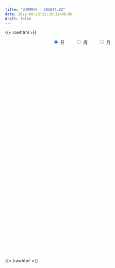 ```yaml
---
title: "义翘神州 - 301047.SZ"
date: 2022-08-23T21:39:32+08:00
draft: false
---
```

{{< rawhtml >}}
    <div style="text-align: center">
        <label style="padding: 1rem;"><input style="margin-right: .5rem" type="radio" name="period" value="D" checked onclick="period_change(this)">日</label>
        <label style="padding: 1rem;"><input style="margin-right: .5rem" type="radio" name="period" value="W" onclick="period_change(this)">周</label>
        <label style="padding: 1rem;"><input style="margin-right: .5rem" type="radio" name="period" value="M" onclick="period_change(this)">月</label>
    </div>
    <div id="chart" style="height: 700px;"></div> 
    <script type="text/javascript">
        const D_v = [85261.77,50292.06,52190.63,49946.48,32187.33,24138.41,34332.87,19293.51,17910.29,28306.62,15266.7,14762.4,14993.64,13381.58,19977.41,16902.37,12710.67,8916.42,9532.82,6865.93,6334.49,11230.68,8286.44,17828.28,8742.57,10047.76,6420.74,5726.76,9016.05,9485.15,6232.39,5196.06,4896.06,9821.91,12744.78,6849.68,5589.2,8804.55,9498.47,5206.08,5113.6,5653.58,3936.25,6635.37,5772.08,15048.46,9523.36,10271.49,5912.03,6468.12,4724.34,6009.52,5638.9,5615.82,9172.54,6800.96,4993.43,6352.29,8006.77,16507.15,15626.59,9489.42,5922.76,7682.69,6036.86,11214.37,13428.82,9899.56,14816.35,10919.19,7471.77,5700.9,14991.21,10157.77,6247.76,4837.63,4367.77,4324.24,4440.26,4078.82,5584.15,4860.12,5788.95,3989.0,3056.18,3318.29,4803.0,4309.77,2890.35,2886.94,2968.42,3830.5,2670.08,5993.24,4457.41,2944.19,3922.17,5529.26,4408.18,4322.09,6436.33,12239.08,13315.22,10867.91,4943.87,3698.19,4096.69,1726.81,3223.0,1794.57,2593.99,1893.51,1755.25,1585.0,2161.95,2309.0,2701.1,1993.15,2159.72,1896.62,1735.72,2115.0,3939.94,2978.31,3195.46,4082.86,5802.5,14562.29,7103.65,6195.77,4384.0,3659.58,3823.14,5603.07,6072.41,4188.25,17878.98,21708.91,11479.64,13339.72,8780.64,5831.98,7242.15,4740.22,4631.2,18737.97,10526.28,8969.34,9216.28,15286.44,16281.69,10873.42,7089.47,10019.19,9932.11,7567.9,8622.12,5730.61,9064.8,9765.32,5935.66,5356.84,5095.96,8494.21,7216.15,9726.06,7208.5,8679.1,6453.51,14660.16,10707.69,8566.64,6138.66,9129.69,9664.98,7147.03,5485.1,6388.6,5481.49,3743.65,4850.11,8777.7,12292.6,10616.0,9478.73,5519.44,4768.04,7133.62,8111.26,8270.55,12310.17,11244.14,16634.81,13562.14,9175.18,13009.33,6454.0,8778.54,5654.0,4361.41,6753.56,6729.87,6782.65,5126.3,5029.95,6565.76,8135.15,7189.42,6558.91,4985.94,4895.43,14279.22,11209.9,7301.33,7489.28,14523.54,12586.58,11630.89,4468.66,4912.44,5919.17,4642.95,4071.23,4118.79,4326.74,6310.33,4745.0,6752.25,4619.39,3677.8,4448.92,3416.36,7130.5,5957.77,4361.34,7518.46,4130.62,4542.2,3755.0,7185.57,7706.25,4906.6,4573.15,3768.86,3861.69,6155.47,5264.32,3287.54]
const D_histogram = [0.0,2.0638632479,9.270221482,13.1744023038,12.293558967,9.9275969844,8.8975253745,6.1104713695,2.8348968222,-2.3793667993,-6.2012932478,-7.9947334875,-10.0790966526,-11.5830480914,-10.0690914825,-8.6243022751,-8.0913464236,-7.4176288878,-7.4673493264,-6.8787438928,-6.3487585531,-4.8802921423,-4.3642864513,-6.0195184637,-6.8004496525,-7.8410398876,-7.8308987778,-7.2227205783,-7.1338932126,-7.4227994436,-7.2182335293,-6.2397917007,-4.9563207984,-2.2159849723,0.524136871,2.3311401169,3.505573952,4.5668815417,3.4669431518,3.2836292528,2.6622625343,2.368473358,2.3180858951,3.0742996789,3.251751357,0.3132310259,-2.5659834726,-4.7917574676,-5.8466580772,-6.4889785089,-6.0226906276,-4.891410483,-3.6410081971,-2.9016022771,-1.0634128458,0.3459002811,1.4436439815,2.6751920321,3.9927011062,7.0338885203,9.1841593406,9.3851596161,9.438427548,8.7257695893,8.2320876844,8.7966417017,9.0303318889,9.3703405729,9.9177727245,9.2733022922,7.5727778589,6.2075797706,6.0295878843,4.0054100859,1.8342910987,0.6813661143,-0.170158849,-1.0583328406,-1.7194803892,-1.8200395713,-1.7972148182,-2.029198435,-2.8757176191,-3.1209185631,-3.3764145354,-3.0926929826,-3.6115881441,-4.1392660281,-4.3386006446,-3.9473992032,-3.3864719909,-2.7044741618,-1.94299384,-0.5449627901,0.4499268327,0.941121229,1.5150169824,2.456931548,2.4545366134,2.4380913867,1.243472527,1.9694804756,3.1930490145,2.1075441333,0.7570680329,-0.3598427181,-1.6666582872,-2.3360730782,-3.501128149,-3.9696673957,-4.1333224903,-3.9506743793,-3.3773182355,-2.6931134627,-1.6392225894,-0.8875917498,-0.7986650171,-0.812052311,-0.3113801115,0.166231758,0.4540022702,0.8798033299,1.8049438148,1.7102670166,2.0955390421,1.7451509673,2.239725279,3.7223559369,4.5063943079,4.4272254863,3.8476616321,3.400459426,2.5681737885,1.0160168171,-0.6900342244,-1.314083354,0.8396173492,3.0177202644,3.0172625435,1.8920848003,1.114733831,0.2860021241,0.5399943471,0.3023336135,-0.0574939574,2.216929521,2.8177128147,2.8989137055,2.8969426418,-8.8378236257,-16.5104616499,-20.8244981855,-22.2128988286,-22.3544482259,-20.8839311231,-19.0291853586,-16.7864443469,-14.4736358843,-11.7303599795,-9.5018793779,-7.3376765719,-5.3117652342,-3.5061942939,-2.3165904114,-1.389539782,-0.9398789401,-0.4088152765,0.6492458274,1.4771522758,2.3533515314,3.393595431,4.1884902069,4.9468674237,5.7723628805,6.330140406,6.8232308555,7.058877984,7.1206774196,7.032345391,6.9048866126,6.7113009036,6.6689545437,6.7709633581,6.1877083706,6.0089197324,5.6740774532,5.3290073534,5.1844955539,5.1282636597,5.1154324352,5.2151821108,5.3275365109,5.7009840427,5.5820106831,5.2474672528,4.9250611723,4.5380808465,4.005059607,3.5027008808,3.0704589432,2.8024864584,2.618969769,2.1691220433,1.6341605642,1.2948085922,1.1516113809,1.1273075795,0.9503140177,0.6209121455,0.4460471292,0.2217541554,0.5067815141,0.400608145,0.2051383184,-0.0486468546,0.1907166577,0.2635156366,-0.0424503733,-0.2448510346,-0.2965040331,-0.4449316633,-0.5290726988,-0.5845342357,-0.5188629823,-0.4746163637,-0.6173437176,-0.5952340791,-0.7752967818,-0.8104948803,-0.7677948196,-0.8094988907,-0.7711629475,-1.0524157445,-1.0911743502,-0.9568309047,-0.5133592638,-0.1668818902,0.1444148083,0.253639884,0.5253823092,0.4744735959,0.3799121505,0.3335569723,0.2635649522,0.1875697867,0.0507414681,-0.0080305708,-0.0760441723]
const D_fast = [0.0,2.5798290598,12.1037426644,19.3015240622,21.4940704671,21.6100077306,22.8043174643,21.5448813017,18.97803096,13.1689256386,7.7966758782,4.0045522666,-0.5995850617,-4.9992985233,-6.002614785,-6.7139011464,-8.2037819008,-9.3844715869,-11.3010293572,-12.4321098967,-13.4893141953,-13.2409208201,-13.8159867419,-16.9760983702,-19.4571419722,-22.4579921792,-24.4055757638,-25.6030777089,-27.2977236464,-29.4423297382,-31.0423222063,-31.6238283028,-31.5794376001,-29.3930980171,-26.5219419561,-24.1321536809,-22.0813263578,-19.8782983826,-20.1115009846,-19.4739075704,-19.4297086554,-19.1313794922,-18.6022454813,-17.0774567778,-16.0870672605,-18.9472798351,-22.4679902017,-25.8917035636,-28.4082686925,-30.6728337515,-31.712218527,-31.8037910032,-31.4636407666,-31.4496354158,-29.877299196,-28.3815109988,-26.922856303,-25.0225102445,-22.7068258938,-17.9071663496,-13.4608556942,-10.9135655147,-8.5006906958,-7.0319062571,-5.467566241,-2.7038517982,-0.2125786388,2.4700151885,5.4968905211,7.1707456618,7.3634156933,7.5501125477,8.8795176325,7.8566923555,6.144146143,5.1615626872,4.2674980116,3.1147408099,2.023723164,1.4681540891,1.0416751376,0.302391912,-1.2630566769,-2.2884872616,-3.3880868677,-3.8775385606,-5.2993307581,-6.8618251492,-8.1458099268,-8.7414582862,-9.0271490716,-9.021269783,-8.7455379212,-7.4837475688,-6.3763762379,-5.6499015342,-4.6972515353,-3.1411040827,-2.5298648639,-1.9367872439,-2.8205379719,-1.6021599044,0.4196708881,-0.1389479598,-1.3001570519,-2.5070284824,-4.2305086234,-5.483941684,-7.524278792,-8.9852348876,-10.1822206048,-10.9872410885,-11.2582145036,-11.2472880965,-10.6032028706,-10.0734699685,-10.18420949,-10.4006098617,-9.9777826901,-9.4586128811,-9.0573418013,-8.4115899092,-7.0352134705,-6.7023235146,-5.7931667285,-5.7072670616,-4.6527614301,-2.239541788,-0.32890484,0.69873271,1.0810842639,1.4839969142,1.2937547238,-0.0043980433,-1.8829576409,-2.835527609,-0.4719225685,2.4606104127,3.2144683278,2.5623117846,2.0636442731,1.3064130972,1.695403907,1.5333265767,1.1591255165,3.9877813751,5.2929928726,6.0989221897,6.8211867865,-7.1230353874,-18.9232888241,-28.4434499061,-35.3850752564,-41.1152367102,-44.8657023881,-47.7682529633,-49.7221230383,-51.0277235467,-51.2170376369,-51.3640268797,-51.0342432166,-50.3362731876,-49.4072508207,-48.7967945411,-48.2171288572,-48.0024377503,-47.5735779058,-46.353205345,-45.1560108277,-43.6914736892,-41.8028309319,-39.9608136043,-37.9657195316,-35.6971333546,-33.5568207276,-31.3579225642,-29.3575559398,-27.5155871492,-25.8458328301,-24.2470699553,-22.7628304385,-21.1379381625,-19.3431885085,-18.3795164034,-17.0560751085,-15.9723980244,-14.9852162858,-13.8336041968,-12.6077701761,-11.3417432918,-9.9381980885,-8.4939595607,-6.6952660182,-5.418736707,-4.4414133241,-3.5325541115,-2.7850142258,-2.3167705634,-1.9434540694,-1.6080812713,-1.1754321415,-0.7042063886,-0.6117736034,-0.7381949415,-0.7538447654,-0.6091391316,-0.3516160381,-0.2910310954,-0.4652049312,-0.5285581653,-0.6974126003,-0.285689863,-0.2917111958,-0.4358964429,-0.7018433295,-0.4148006528,-0.2761227647,-0.592701368,-0.856314788,-0.9820937946,-1.2417543407,-1.4581635509,-1.6597586467,-1.7238031389,-1.7982106112,-2.0952738945,-2.2219727758,-2.595859674,-2.8336814925,-2.9829301367,-3.2270089305,-3.3814637241,-3.9258204573,-4.2373726505,-4.3422369312,-4.0271051063,-3.7223482052,-3.3749478046,-3.2023127579,-2.7992247554,-2.7315150697,-2.7310984775,-2.6940644126,-2.6981651947,-2.7272679135,-2.8514108651,-2.9121905467,-2.9992151913]
const D_slow = [0.0,0.515965812,2.8335211825,6.1271217584,9.2005115001,11.6824107462,13.9067920898,15.4344099322,16.1431341378,15.5482924379,13.997969126,11.9992857541,9.479511591,6.5837495681,4.0664766975,1.9104011287,-0.1124354772,-1.9668426991,-3.8336800307,-5.5533660039,-7.1405556422,-8.3606286778,-9.4517002906,-10.9565799065,-12.6566923197,-14.6169522916,-16.574676986,-18.3803571306,-20.1638304338,-22.0195302946,-23.824088677,-25.3840366021,-26.6231168017,-27.1771130448,-27.0460788271,-26.4632937978,-25.5869003098,-24.4451799244,-23.5784441364,-22.7575368232,-22.0919711897,-21.4998528502,-20.9203313764,-20.1517564567,-19.3388186174,-19.260510861,-19.9020067291,-21.099946096,-22.5616106153,-24.1838552425,-25.6895278994,-26.9123805202,-27.8226325695,-28.5480331387,-28.8138863502,-28.7274112799,-28.3665002846,-27.6977022765,-26.699527,-24.9410548699,-22.6450150348,-20.2987251308,-17.9391182438,-15.7576758464,-13.6996539253,-11.5004934999,-9.2429105277,-6.9003253845,-4.4208822033,-2.1025566303,-0.2093621656,1.3425327771,2.8499297482,3.8512822696,4.3098550443,4.4801965729,4.4376568606,4.1730736505,3.7432035532,3.2881936604,2.8388899558,2.331590347,1.6126609423,0.8324313015,-0.0116723323,-0.784845578,-1.687742614,-2.722559121,-3.8072092822,-4.794059083,-5.6406770807,-6.3167956212,-6.8025440812,-6.9387847787,-6.8263030705,-6.5910227633,-6.2122685177,-5.5980356307,-4.9844014773,-4.3748786307,-4.0640104989,-3.57164038,-2.7733781264,-2.2464920931,-2.0572250848,-2.1471857644,-2.5638503362,-3.1478686057,-4.023150643,-5.0155674919,-6.0488981145,-7.0365667093,-7.8808962681,-8.5541746338,-8.9639802812,-9.1858782186,-9.3855444729,-9.5885575507,-9.6664025785,-9.624844639,-9.5113440715,-9.291393239,-8.8401572853,-8.4125905312,-7.8887057706,-7.4524180288,-6.8924867091,-5.9618977249,-4.8352991479,-3.7284927763,-2.7665773683,-1.9164625118,-1.2744190647,-1.0204148604,-1.1929234165,-1.521444255,-1.3115399177,-0.5571098516,0.1972057843,0.6702269843,0.9489104421,1.0204109731,1.1554095599,1.2309929633,1.2166194739,1.7708518541,2.4752800578,3.2000084842,3.9242441447,1.7147882382,-2.4128271742,-7.6189517206,-13.1721764278,-18.7607884843,-23.981771265,-28.7390676047,-32.9356786914,-36.5540876625,-39.4866776573,-41.8621475018,-43.6965666448,-45.0245079533,-45.9010565268,-46.4802041297,-46.8275890752,-47.0625588102,-47.1647626293,-47.0024511725,-46.6331631035,-46.0448252207,-45.1964263629,-44.1493038112,-42.9125869553,-41.4694962351,-39.8869611336,-38.1811534197,-36.4164339238,-34.6362645689,-32.8781782211,-31.1519565679,-29.4741313421,-27.8068927061,-26.1141518666,-24.567224774,-23.0649948409,-21.6464754776,-20.3142236392,-19.0180997507,-17.7360338358,-16.457175727,-15.1533801993,-13.8214960716,-12.3962500609,-11.0007473901,-9.6888805769,-8.4576152838,-7.3230950722,-6.3218301705,-5.4461549502,-4.6785402145,-3.9779185999,-3.3231761576,-2.7808956468,-2.3723555057,-2.0486533577,-1.7607505125,-1.4789236176,-1.2413451131,-1.0861170768,-0.9746052945,-0.9191667556,-0.7924713771,-0.6923193408,-0.6410347613,-0.6531964749,-0.6055173105,-0.5396384013,-0.5502509947,-0.6114637533,-0.6855897616,-0.7968226774,-0.9290908521,-1.075224411,-1.2049401566,-1.3235942475,-1.4779301769,-1.6267386967,-1.8205628921,-2.0231866122,-2.2151353171,-2.4175100398,-2.6103007767,-2.8734047128,-3.1461983003,-3.3854060265,-3.5137458424,-3.555466315,-3.5193626129,-3.4559526419,-3.3246070646,-3.2059886656,-3.111010628,-3.0276213849,-2.9617301469,-2.9148377002,-2.9021523332,-2.9041599759,-2.923171019]
const D_data = [['2021-08-16', 599.9, 493.32, 450.9, 599.96],['2021-08-17', 478.0, 525.66, 467.0, 547.4],['2021-08-18', 515.0, 620.08, 513.0, 628.8],['2021-08-19', 627.0, 618.5, 600.12, 699.38],['2021-08-20', 600.0, 578.05, 570.1, 623.0],['2021-08-23', 557.99, 561.04, 543.1, 575.0],['2021-08-24', 553.0, 577.96, 525.0, 583.0],['2021-08-25', 564.0, 553.7, 553.53, 575.89],['2021-08-26', 540.0, 536.97, 536.3, 563.8],['2021-08-27', 519.0, 492.07, 491.17, 524.44],['2021-08-30', 480.0, 483.66, 473.33, 493.5],['2021-08-31', 479.0, 490.0, 478.22, 508.0],['2021-09-01', 485.6, 470.1, 469.88, 493.33],['2021-09-02', 471.5, 460.08, 459.6, 475.9],['2021-09-03', 458.0, 490.0, 457.33, 496.0],['2021-09-06', 483.28, 490.08, 481.0, 507.98],['2021-09-07', 485.02, 477.43, 475.5, 489.88],['2021-09-08', 477.84, 476.09, 475.0, 486.0],['2021-09-09', 472.3, 462.32, 461.33, 472.5],['2021-09-10', 460.59, 465.35, 460.33, 470.0],['2021-09-13', 466.76, 461.43, 461.05, 472.95],['2021-09-14', 460.0, 473.0, 456.11, 477.89],['2021-09-15', 467.64, 461.46, 460.51, 467.7],['2021-09-16', 460.99, 425.52, 421.0, 463.86],['2021-09-17', 420.0, 423.03, 418.01, 431.55],['2021-09-22', 414.29, 407.0, 405.97, 427.64],['2021-09-23', 406.02, 408.85, 406.02, 416.8],['2021-09-24', 409.0, 409.48, 408.0, 415.5],['2021-09-27', 408.1, 396.34, 395.13, 412.7],['2021-09-28', 393.5, 382.2, 382.0, 395.0],['2021-09-29', 380.0, 379.0, 377.73, 384.82],['2021-09-30', 383.0, 382.99, 379.2, 385.8],['2021-10-08', 384.0, 384.74, 380.0, 388.38],['2021-10-11', 384.8, 407.2, 384.79, 409.78],['2021-10-12', 403.1, 417.52, 402.01, 428.87],['2021-10-13', 413.0, 415.49, 406.98, 419.99],['2021-10-14', 415.88, 414.28, 411.11, 423.99],['2021-10-15', 410.5, 418.6, 400.21, 421.51],['2021-10-18', 415.98, 391.2, 391.12, 418.59],['2021-10-19', 391.0, 398.61, 390.02, 404.99],['2021-10-20', 398.59, 390.12, 388.19, 401.99],['2021-10-21', 389.63, 390.65, 383.18, 394.88],['2021-10-22', 390.65, 391.62, 387.0, 393.7],['2021-10-25', 387.3, 402.88, 387.3, 407.25],['2021-10-26', 403.02, 397.88, 396.03, 405.08],['2021-10-27', 380.17, 350.0, 350.0, 380.17],['2021-10-28', 349.95, 331.25, 330.06, 349.95],['2021-10-29', 334.99, 319.7, 317.6, 335.33],['2021-11-01', 311.0, 318.08, 311.0, 319.98],['2021-11-02', 320.1, 310.35, 308.9, 323.0],['2021-11-03', 309.5, 315.18, 309.32, 316.56],['2021-11-04', 315.78, 319.71, 313.53, 322.74],['2021-11-05', 319.89, 320.33, 317.22, 326.52],['2021-11-08', 319.34, 312.67, 308.9, 319.34],['2021-11-09', 313.0, 327.75, 312.6, 327.77],['2021-11-10', 327.7, 326.79, 320.14, 329.48],['2021-11-11', 323.39, 326.33, 323.39, 329.4],['2021-11-12', 326.0, 331.98, 325.03, 333.0],['2021-11-15', 332.99, 338.77, 330.29, 342.58],['2021-11-16', 338.69, 372.95, 338.0, 388.0],['2021-11-17', 372.98, 378.99, 369.0, 396.0],['2021-11-18', 383.01, 365.33, 365.03, 383.01],['2021-11-19', 366.9, 369.0, 363.2, 373.69],['2021-11-22', 369.01, 362.5, 354.5, 369.44],['2021-11-23', 360.9, 366.68, 360.0, 373.65],['2021-11-24', 366.76, 385.18, 361.12, 387.67],['2021-11-25', 381.11, 388.88, 376.91, 399.99],['2021-11-26', 388.0, 398.01, 386.01, 405.51],['2021-11-29', 415.03, 409.96, 407.0, 428.97],['2021-11-30', 405.0, 402.0, 396.0, 409.88],['2021-12-01', 402.0, 389.0, 388.59, 404.4],['2021-12-02', 389.0, 390.5, 387.0, 397.5],['2021-12-03', 424.0, 406.41, 405.0, 430.0],['2021-12-06', 401.1, 381.8, 381.5, 402.02],['2021-12-07', 380.65, 371.5, 371.31, 384.0],['2021-12-08', 371.5, 376.88, 370.37, 381.44],['2021-12-09', 375.0, 376.06, 374.01, 381.79],['2021-12-10', 374.5, 371.0, 370.68, 375.8],['2021-12-13', 370.16, 369.09, 369.0, 374.52],['2021-12-14', 369.1, 373.13, 369.09, 374.88],['2021-12-15', 371.0, 373.45, 370.8, 380.0],['2021-12-16', 371.1, 368.52, 367.01, 374.5],['2021-12-17', 369.0, 356.2, 356.2, 371.8],['2021-12-20', 354.0, 358.54, 352.0, 368.88],['2021-12-21', 358.56, 354.5, 352.5, 360.0],['2021-12-22', 354.0, 358.68, 353.63, 361.71],['2021-12-23', 356.66, 345.11, 345.0, 358.4],['2021-12-24', 346.59, 338.73, 335.1, 347.98],['2021-12-27', 338.72, 337.0, 335.04, 341.78],['2021-12-28', 336.02, 340.98, 336.02, 343.79],['2021-12-29', 340.01, 342.0, 338.61, 344.88],['2021-12-30', 342.41, 343.59, 338.0, 346.26],['2021-12-31', 343.02, 345.7, 343.02, 346.5],['2022-01-04', 345.75, 357.56, 345.75, 357.58],['2022-01-05', 356.0, 357.98, 351.8, 362.87],['2022-01-06', 357.98, 355.3, 353.0, 359.58],['2022-01-07', 355.37, 359.3, 353.38, 362.2],['2022-01-10', 359.3, 368.78, 359.0, 368.87],['2022-01-11', 365.1, 360.71, 360.68, 369.05],['2022-01-12', 362.0, 361.78, 355.05, 366.0],['2022-01-13', 360.12, 344.6, 343.0, 361.8],['2022-01-14', 341.02, 368.15, 338.6, 378.5],['2022-01-17', 377.0, 381.3, 365.0, 386.58],['2022-01-18', 380.96, 354.5, 354.0, 380.96],['2022-01-19', 350.2, 345.41, 344.5, 352.28],['2022-01-20', 347.0, 341.5, 341.16, 352.88],['2022-01-21', 340.41, 331.39, 330.01, 340.5],['2022-01-24', 329.89, 332.0, 328.0, 334.0],['2022-01-25', 331.89, 317.95, 317.95, 335.96],['2022-01-26', 318.71, 318.6, 315.6, 322.7],['2022-01-27', 319.97, 316.66, 315.2, 323.01],['2022-01-28', 316.75, 316.87, 315.0, 319.88],['2022-02-07', 322.89, 319.81, 318.1, 323.97],['2022-02-08', 319.01, 321.0, 317.3, 321.97],['2022-02-09', 321.5, 327.36, 320.03, 327.67],['2022-02-10', 326.4, 326.16, 325.01, 332.17],['2022-02-11', 326.18, 318.13, 318.0, 327.87],['2022-02-14', 313.75, 315.05, 313.75, 320.99],['2022-02-15', 315.01, 320.99, 315.01, 321.5],['2022-02-16', 323.0, 321.92, 319.49, 324.88],['2022-02-17', 321.87, 320.5, 320.0, 323.0],['2022-02-18', 320.51, 323.36, 320.5, 323.88],['2022-02-21', 323.03, 333.07, 322.08, 336.88],['2022-02-22', 330.0, 322.72, 321.2, 330.03],['2022-02-23', 322.0, 329.89, 322.0, 331.86],['2022-02-24', 329.23, 321.21, 317.04, 333.17],['2022-02-25', 325.37, 332.77, 325.0, 336.5],['2022-02-28', 360.0, 352.0, 346.77, 368.0],['2022-03-01', 354.0, 351.93, 351.0, 359.6],['2022-03-02', 349.93, 346.0, 340.02, 350.44],['2022-03-03', 346.6, 340.8, 340.3, 349.0],['2022-03-04', 339.98, 342.25, 338.0, 344.96],['2022-03-07', 338.21, 336.12, 335.03, 342.55],['2022-03-08', 337.9, 321.9, 319.0, 338.99],['2022-03-09', 321.89, 311.1, 300.2, 322.3],['2022-03-10', 316.1, 317.34, 313.58, 320.8],['2022-03-11', 318.0, 355.92, 316.05, 360.0],['2022-03-14', 375.0, 369.4, 360.0, 388.85],['2022-03-15', 358.39, 350.4, 350.4, 368.98],['2022-03-16', 357.08, 335.28, 320.0, 359.0],['2022-03-17', 330.27, 335.8, 329.58, 346.0],['2022-03-18', 335.81, 331.5, 331.5, 338.98],['2022-03-21', 333.17, 344.0, 330.2, 344.0],['2022-03-22', 340.0, 338.39, 335.2, 343.99],['2022-03-23', 336.69, 335.51, 334.01, 341.69],['2022-03-24', 340.99, 374.81, 339.12, 384.24],['2022-03-25', 370.0, 363.96, 360.19, 378.0],['2022-03-28', 367.0, 362.0, 356.08, 373.96],['2022-03-29', 362.31, 364.01, 359.82, 374.49],['2022-03-30', 182.38, 183.09, 175.06, 186.61],['2022-03-31', 179.89, 171.1, 170.88, 182.98],['2022-04-01', 168.1, 164.95, 163.66, 168.3],['2022-04-06', 164.99, 167.37, 164.99, 169.97],['2022-04-07', 165.08, 158.66, 158.57, 165.99],['2022-04-08', 159.0, 162.05, 155.9, 166.59],['2022-04-11', 158.4, 156.09, 155.5, 161.71],['2022-04-12', 156.36, 153.28, 148.48, 158.0],['2022-04-13', 151.0, 149.0, 148.58, 152.99],['2022-04-14', 150.0, 152.16, 150.0, 156.68],['2022-04-15', 152.88, 144.86, 144.84, 152.88],['2022-04-18', 143.0, 143.1, 138.83, 144.42],['2022-04-19', 143.1, 141.32, 140.9, 145.69],['2022-04-20', 141.62, 138.92, 138.89, 143.43],['2022-04-21', 138.01, 130.39, 130.23, 139.38],['2022-04-22', 130.0, 124.69, 124.57, 130.0],['2022-04-25', 122.01, 114.8, 114.0, 124.35],['2022-04-26', 115.16, 111.21, 110.8, 117.81],['2022-04-27', 110.49, 115.5, 107.77, 116.0],['2022-04-28', 115.3, 111.9, 111.28, 115.3],['2022-04-29', 105.85, 112.05, 105.85, 113.59],['2022-05-05', 113.0, 115.1, 111.0, 117.18],['2022-05-06', 111.67, 113.67, 111.51, 116.8],['2022-05-09', 113.38, 114.88, 113.01, 115.71],['2022-05-10', 114.0, 118.3, 112.6, 120.85],['2022-05-11', 118.75, 117.75, 117.01, 121.87],['2022-05-12', 116.04, 119.5, 116.0, 120.0],['2022-05-13', 120.39, 118.5, 117.58, 121.79],['2022-05-16', 119.2, 117.75, 117.56, 121.56],['2022-05-17', 118.02, 116.66, 115.0, 118.11],['2022-05-18', 116.66, 116.61, 116.0, 118.18],['2022-05-19', 115.0, 116.05, 114.01, 116.55],['2022-05-20', 117.12, 118.59, 116.29, 121.62],['2022-05-23', 119.41, 122.11, 119.41, 124.49],['2022-05-24', 122.79, 113.8, 113.68, 122.79],['2022-05-25', 114.61, 118.3, 114.13, 120.9],['2022-05-26', 118.96, 116.45, 114.67, 118.96],['2022-05-27', 117.01, 115.9, 115.0, 118.21],['2022-05-30', 115.88, 118.5, 115.88, 119.5],['2022-05-31', 118.23, 120.58, 117.0, 120.97],['2022-06-01', 121.03, 122.61, 120.09, 123.7],['2022-06-02', 125.06, 126.15, 125.0, 128.82],['2022-06-06', 124.64, 129.05, 124.55, 129.19],['2022-06-07', 127.54, 136.2, 127.4, 136.28],['2022-06-08', 135.0, 133.58, 131.51, 137.48],['2022-06-09', 132.32, 132.52, 132.27, 136.55],['2022-06-10', 131.5, 133.68, 131.31, 137.0],['2022-06-13', 131.97, 133.62, 131.01, 134.98],['2022-06-14', 132.02, 131.75, 128.12, 132.93],['2022-06-15', 132.61, 131.5, 131.5, 134.57],['2022-06-16', 132.0, 131.76, 131.3, 133.54],['2022-06-17', 131.0, 133.66, 130.21, 134.28],['2022-06-20', 133.59, 135.15, 133.11, 136.57],['2022-06-21', 135.14, 131.58, 130.81, 135.8],['2022-06-22', 132.54, 129.0, 129.0, 133.58],['2022-06-23', 130.03, 129.94, 128.02, 130.29],['2022-06-24', 130.36, 131.8, 130.36, 133.88],['2022-06-27', 132.0, 133.52, 131.97, 137.96],['2022-06-28', 134.2, 131.7, 130.0, 134.76],['2022-06-29', 131.7, 128.88, 128.84, 131.7],['2022-06-30', 129.8, 129.73, 128.5, 131.29],['2022-07-01', 130.3, 128.16, 127.99, 131.2],['2022-07-04', 128.04, 134.88, 127.78, 136.0],['2022-07-05', 135.43, 130.72, 128.65, 135.88],['2022-07-06', 130.01, 128.93, 128.53, 132.9],['2022-07-07', 129.24, 126.95, 126.07, 130.0],['2022-07-08', 128.0, 133.06, 126.75, 135.05],['2022-07-11', 133.09, 131.92, 131.63, 138.02],['2022-07-12', 133.02, 126.55, 126.46, 133.99],['2022-07-13', 126.56, 126.27, 125.27, 127.6],['2022-07-14', 126.89, 127.16, 125.89, 128.78],['2022-07-15', 126.0, 125.0, 124.32, 127.76],['2022-07-18', 125.98, 124.66, 122.53, 125.98],['2022-07-19', 124.68, 124.05, 123.1, 125.88],['2022-07-20', 124.37, 124.99, 124.01, 125.59],['2022-07-21', 124.99, 124.44, 124.18, 126.47],['2022-07-22', 124.46, 121.19, 120.44, 125.99],['2022-07-25', 122.3, 122.22, 122.0, 124.8],['2022-07-26', 122.01, 118.46, 117.0, 122.79],['2022-07-27', 119.2, 118.78, 118.18, 120.73],['2022-07-28', 118.81, 118.84, 118.6, 119.93],['2022-07-29', 119.19, 116.82, 116.69, 119.6],['2022-08-01', 116.76, 116.82, 115.1, 117.99],['2022-08-02', 116.82, 111.03, 110.51, 116.82],['2022-08-03', 110.2, 111.91, 110.2, 114.75],['2022-08-04', 112.59, 113.05, 111.6, 113.81],['2022-08-05', 113.46, 117.41, 113.46, 118.15],['2022-08-08', 117.42, 117.56, 116.89, 119.2],['2022-08-09', 117.53, 118.39, 115.8, 118.86],['2022-08-10', 117.99, 116.66, 116.35, 118.88],['2022-08-11', 118.68, 119.56, 116.88, 121.19],['2022-08-12', 118.0, 116.05, 114.18, 118.0],['2022-08-15', 115.95, 115.0, 114.2, 116.1],['2022-08-16', 115.46, 115.07, 114.68, 116.61],['2022-08-17', 115.04, 114.27, 113.62, 115.96],['2022-08-18', 114.34, 113.56, 112.77, 114.34],['2022-08-19', 114.34, 111.9, 111.83, 114.97],['2022-08-22', 112.49, 111.95, 109.71, 112.49],['2022-08-23', 111.61, 111.04, 110.3, 112.23]]
const W_v = [269878.27,123981.7,78381.73,54928.21,52422.46,22195.26,29929.65,4896.06,43810.12,29407.98,47250.76,28752.91,32935.04,55552.69,48262.3,53899.42,29935.17,24752.3,19476.24,15246.29,17317.01,32934.94,36921.88,11231.88,10512.3,9900.21,19999.07,35905.29,37565.85,61140.89,45877.82,60627.17,27040.77,40750.75,32098.82,46727.33,19274.33,37565.46,29241.55,42674.81,35825.6,63625.6,32001.51,30234.53,31764.85,54803.27,39517.74,23470.04,24243.36,28384.43,27319.64,23265.77,8551.86]
const W_histogram = [0.0,-5.487042735,-8.7581714564,-11.8899714352,-15.8708271971,-18.3029646242,-20.4209831511,-20.3823336281,-16.8983117786,-15.2815874811,-17.7531364558,-17.9871387341,-16.0621563226,-11.2292118586,-5.3125498935,-0.3299696662,1.0108513508,1.3117783108,0.7717617629,1.2909113783,2.8668800077,4.7129593388,3.7100988614,2.384998486,1.9289951778,2.2905890761,3.4072188333,4.9352563578,6.8972016125,6.5817284816,8.4702988777,-3.1498610921,-10.1054223387,-14.6616035743,-17.6318172315,-18.9315401412,-18.1629094951,-15.891916154,-13.0645950397,-10.1844275505,-6.5731071759,-2.8514283239,0.2690001488,2.7309609078,4.5313269555,6.3573151305,7.2620749107,7.7966709111,8.0177229381,8.3289253644,8.536890819,8.4717388639,8.4294688882]
const W_fast = [0.0,-6.8588034188,-12.3194750043,-18.4237678418,-26.372330403,-33.3802089862,-40.6034733008,-45.6604071849,-46.40096328,-48.6046358528,-55.5144689414,-60.2452559032,-62.3358125724,-60.3101710731,-55.7216465813,-50.8215587706,-49.2280249159,-48.5991533782,-48.9462294854,-48.1043520254,-45.811663394,-42.7873442282,-42.8626799903,-43.5915307442,-43.5652852579,-42.6310440906,-40.6626096251,-37.9007580111,-34.2145123533,-32.8845533638,-28.8784082483,-41.2860334911,-50.7679503225,-58.9895324516,-66.3677004166,-72.4003083616,-76.1724050894,-77.8743907867,-78.3132184324,-77.9791578308,-76.0111142502,-73.0022924791,-69.8146139692,-66.6699129832,-63.7367151967,-60.3213982391,-57.6011197312,-55.117356003,-52.8918732415,-50.4984394741,-48.1562513147,-46.1034685538,-44.0383713075]
const W_slow = [0.0,-1.3717606838,-3.5613035479,-6.5337964067,-10.5015032059,-15.077244362,-20.1824901497,-25.2780735568,-29.5026515014,-33.3230483717,-37.7613324856,-42.2581171691,-46.2736562498,-49.0809592145,-50.4090966878,-50.4915891044,-50.2388762667,-49.910931689,-49.7179912483,-49.3952634037,-48.6785434017,-47.500303567,-46.5727788517,-45.9765292302,-45.4942804357,-44.9216331667,-44.0698284584,-42.8360143689,-41.1117139658,-39.4662818454,-37.348707126,-38.136172399,-40.6625279837,-44.3279288773,-48.7358831851,-53.4687682204,-58.0094955942,-61.9824746327,-65.2486233927,-67.7947302803,-69.4380070743,-70.1508641552,-70.083614118,-69.4008738911,-68.2680421522,-66.6787133696,-64.8631946419,-62.9140269141,-60.9095961796,-58.8273648385,-56.6931421338,-54.5752074178,-52.4678401957]
const W_data = [['2021-08-20', 599.9, 578.05, 450.9, 699.38],['2021-08-27', 557.99, 492.07, 491.17, 583.0],['2021-09-03', 480.0, 490.0, 457.33, 508.0],['2021-09-10', 483.28, 465.35, 460.33, 507.98],['2021-09-17', 466.76, 423.03, 418.01, 477.89],['2021-09-24', 414.29, 409.48, 405.97, 427.64],['2021-09-30', 408.1, 382.99, 377.73, 412.7],['2021-10-08', 384.0, 384.74, 380.0, 388.38],['2021-10-15', 384.8, 418.6, 384.79, 428.87],['2021-10-22', 415.98, 391.62, 383.18, 418.59],['2021-10-29', 387.3, 319.7, 317.6, 407.25],['2021-11-05', 311.0, 320.33, 308.9, 326.52],['2021-11-12', 319.34, 331.98, 308.9, 333.0],['2021-11-19', 332.99, 369.0, 330.29, 396.0],['2021-11-26', 369.01, 398.01, 354.5, 405.51],['2021-12-03', 415.03, 406.41, 387.0, 430.0],['2021-12-10', 401.1, 371.0, 370.37, 402.02],['2021-12-17', 370.16, 356.2, 356.2, 380.0],['2021-12-24', 354.0, 338.73, 335.1, 368.88],['2021-12-31', 338.72, 345.7, 335.04, 346.5],['2022-01-07', 345.75, 359.3, 345.75, 362.87],['2022-01-14', 359.3, 368.15, 338.6, 378.5],['2022-01-21', 377.0, 331.39, 330.01, 386.58],['2022-01-28', 329.89, 316.87, 315.0, 335.96],['2022-02-11', 322.89, 318.13, 317.3, 332.17],['2022-02-18', 313.75, 323.36, 313.75, 324.88],['2022-02-25', 323.03, 332.77, 317.04, 336.88],['2022-03-04', 360.0, 342.25, 338.0, 368.0],['2022-03-11', 338.21, 355.92, 300.2, 360.0],['2022-03-18', 375.0, 331.5, 320.0, 388.85],['2022-03-25', 333.17, 363.96, 330.2, 384.24],['2022-04-01', 367.0, 164.95, 163.66, 374.49],['2022-04-08', 164.99, 162.05, 155.9, 169.97],['2022-04-15', 158.4, 144.86, 144.84, 161.71],['2022-04-22', 143.0, 124.69, 124.57, 145.69],['2022-04-29', 122.01, 112.05, 105.85, 124.35],['2022-05-06', 113.0, 113.67, 111.0, 117.18],['2022-05-13', 113.38, 118.5, 112.6, 121.87],['2022-05-20', 119.2, 118.59, 114.01, 121.62],['2022-05-27', 119.41, 115.9, 113.68, 124.49],['2022-06-02', 115.88, 126.15, 115.88, 128.82],['2022-06-10', 124.64, 133.68, 124.55, 137.48],['2022-06-17', 131.97, 133.66, 128.12, 134.98],['2022-06-24', 133.59, 131.8, 128.02, 136.57],['2022-07-01', 132.0, 128.16, 127.99, 137.96],['2022-07-08', 128.04, 133.06, 126.07, 136.0],['2022-07-15', 133.09, 125.0, 124.32, 138.02],['2022-07-22', 125.98, 121.19, 120.44, 126.47],['2022-07-29', 122.3, 116.82, 116.69, 124.8],['2022-08-05', 116.76, 117.41, 110.2, 118.15],['2022-08-12', 117.42, 116.05, 114.18, 121.19],['2022-08-19', 115.95, 111.9, 111.83, 116.61],['2022-08-26', 112.49, 111.04, 109.71, 112.49]]
const M_v = [423889.07,207828.21,125364.92,191238.48,117573.88,98405.71,54973.87,215681.31,157491.09,144001.03,173311.78,146929.84,87521.7]
const M_histogram = [0.0,-6.8291282051,-14.7749542552,-13.6792827645,-15.7879630409,-18.0054732353,-16.0521344718,-25.3369294832,-33.3449144052,-35.7440301714,-34.380814973,-32.0603624398,-28.7334820519]
const M_fast = [0.0,-8.5364102564,-20.1759748703,-22.5001240708,-28.5557951073,-35.2746736105,-37.334368465,-52.9533958472,-69.2976093706,-80.6327326795,-87.8647212244,-93.5593593011,-97.4158494262]
const M_slow = [0.0,-1.7072820513,-5.4010206151,-8.8208413062,-12.7678320664,-17.2692003753,-21.2822339932,-27.616466364,-35.9526949653,-44.8887025082,-53.4839062514,-61.4989968614,-68.6823673743]
const M_data = [['2021-08-31', 599.9, 490.0, 450.9, 699.38],['2021-09-30', 485.6, 382.99, 377.73, 507.98],['2021-10-29', 384.0, 319.7, 317.6, 428.87],['2021-11-30', 311.0, 402.0, 308.9, 428.97],['2021-12-31', 402.0, 345.7, 335.04, 430.0],['2022-01-28', 345.75, 316.87, 315.0, 386.58],['2022-02-28', 322.89, 352.0, 313.75, 368.0],['2022-03-31', 354.0, 171.1, 170.88, 388.85],['2022-04-29', 168.1, 112.05, 105.85, 169.97],['2022-05-31', 113.0, 120.58, 111.0, 124.49],['2022-06-30', 121.03, 129.73, 120.09, 137.96],['2022-07-29', 130.3, 116.82, 116.69, 138.02],['2022-08-31', 116.76, 111.04, 109.71, 121.19]]
        const D_a = [null,null,null,699.38,null,null,null,null,null,null,null,null,null,null,457.33,null,null,null,null,null,null,477.89,null,null,null,null,null,null,null,null,377.73,null,null,null,428.87,null,null,null,null,null,null,null,null,null,null,null,null,null,null,308.9,null,null,null,null,null,null,null,null,null,null,null,null,null,null,null,null,null,null,null,null,null,null,430.0,null,null,null,null,null,null,null,null,null,null,null,null,null,null,null,335.04,null,null,null,null,null,null,null,null,null,null,null,null,null,386.58,null,null,null,null,null,null,null,null,315.0,null,null,null,null,null,null,null,null,null,null,null,null,null,null,null,368.0,null,null,null,null,null,null,300.2,null,null,null,null,null,null,null,null,null,null,384.24,null,null,null,null,null,null,null,null,null,null,null,null,null,null,null,null,null,null,null,null,null,null,null,105.85,null,null,null,null,121.87,null,null,null,null,null,null,null,null,113.68,null,null,null,null,null,null,null,null,null,137.48,null,null,null,null,null,null,null,null,null,null,null,null,null,null,null,null,null,null,null,null,null,null,null,null,null,null,null,null,null,null,null,null,null,null,null,null,null,null,null,110.2,null,null,null,null,null,121.19,null,null,null,null,null,null,null,null]
const W_a = [null,null,null,null,null,null,null,null,null,null,null,308.9,null,null,null,null,null,null,null,null,null,null,386.58,null,null,null,null,null,null,null,null,null,null,null,null,105.85,null,null,null,null,null,137.48,null,null,null,null,null,null,null,110.2,null,null,null]
const M_a = [null,null,null,null,null,null,null,null,105.85,null,null,null,null]
        const D_b = [[{ coord: ['2021-08-19', 477.89] }, { coord: ['2021-09-29', 457.33] }],[{ coord: ['2021-09-29', 428.87] }, { coord: ['2022-01-17', 377.73] }],[{ coord: ['2022-01-28', 368.0] }, { coord: ['2022-03-24', 315.0] }],[{ coord: ['2022-04-29', 121.87] }, { coord: ['2022-08-03', 113.68] }]]
const W_b = []
const M_b = []
    </script>
{{< /rawhtml >}}